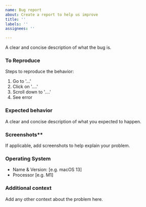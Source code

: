 ```yaml
---
name: Bug report
about: Create a report to help us improve
title: ''
labels: ''
assignees: ''

---
```


A clear and concise description of what the bug is.

### To Reproduce

Steps to reproduce the behavior:

1. Go to '...'
2. Click on '....'
3. Scroll down to '....'
4. See error

### Expected behavior

A clear and concise description of what you expected to happen.

### Screenshots**

If applicable, add screenshots to help explain your problem.

### Operating System

 - Name & Version: [e.g. macOS 13]
 - Processor [e.g. M1]

### Additional context

Add any other context about the problem here.
